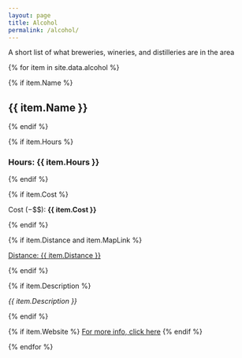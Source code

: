 ```yaml
---
layout: page
title: Alcohol
permalink: /alcohol/
---
```


<p>A short list of what breweries, wineries, and distilleries are in the area</p>

<div id="alcohol">

{% for item in site.data.alcohol %}

<div id="place">
{% if item.Name %}
    <h2>{{ item.Name }}</h2>
{% endif %}

{% if item.Hours %}
    <h3>Hours: {{ item.Hours }}</h3>
{% endif %}

{% if item.Cost %}
    <p>Cost ($-$$$): <strong>{{ item.Cost }}</strong></p>
{% endif %}

{% if item.Distance and item.MapLink %}
    <a href=" {{ item.MapLink }} " target="blank" ><p>Distance: {{ item.Distance }}</p></a>
{% endif %}

{% if item.Description %}
    <p id="activity_desc"><i>{{ item.Description }}</i></p>
{% endif %}

{% if item.Website %}
    <a href="{{ item.Website }}" target="blank">For more info, click here</a>
{% endif %}

</div>

{% endfor %}

</div>
